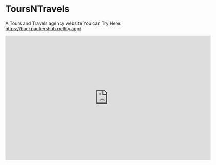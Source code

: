 # ToursNTravels
A Tours and Travels agency website
You can Try Here: https://backpackershub.netlify.app/

<iframe src='https://gfycat.com/ifr/SevereHelplessEchidna' frameborder='0' scrolling='no' allowfullscreen width='640' height='388'></iframe>

